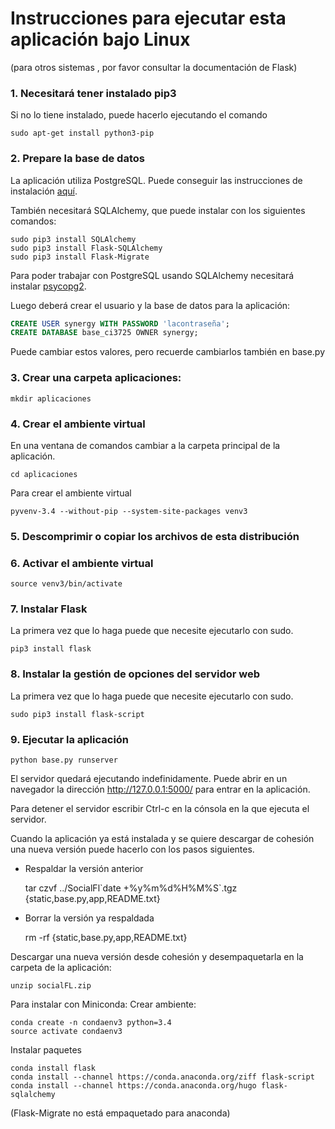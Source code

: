 # Instrucciones para ejecutar esta aplicación bajo Linux
(para otros sistemas , por favor consultar la documentación de Flask)

### 1. Necesitará tener instalado pip3
Si no lo tiene instalado, puede hacerlo ejecutando el comando

    sudo apt-get install python3-pip

### 2. Prepare la base de datos

La aplicación utiliza PostgreSQL. Puede conseguir las instrucciones de
instalación [aquí](http://www.postgresql.org/download/).

También necesitará SQLAlchemy, que puede instalar con los siguientes comandos:

    sudo pip3 install SQLAlchemy
    sudo pip3 install Flask-SQLAlchemy
    sudo pip3 install Flask-Migrate

Para poder trabajar con PostgreSQL usando SQLAlchemy necesitará instalar
[psycopg2](http://initd.org/psycopg/docs/install.html).

Luego deberá crear el usuario y la base de datos para la aplicación:

```sql
CREATE USER synergy WITH PASSWORD 'lacontraseña';
CREATE DATABASE base_ci3725 OWNER synergy;
```
Puede cambiar estos valores, pero recuerde cambiarlos también en base.py

### 3. Crear una carpeta aplicaciones:

    mkdir aplicaciones

### 4. Crear el ambiente virtual

En una ventana de comandos cambiar a la carpeta principal de la aplicación.

    cd aplicaciones

Para crear el ambiente virtual

    pyvenv-3.4 --without-pip --system-site-packages venv3

### 5. Descomprimir o copiar los archivos de esta distribución

### 6. Activar el ambiente virtual

    source venv3/bin/activate

### 7. Instalar Flask
La primera vez que lo haga puede que necesite ejecutarlo con sudo.

    pip3 install flask

### 8. Instalar la gestión de opciones del servidor web
La primera vez que lo haga puede que necesite ejecutarlo con sudo.

    sudo pip3 install flask-script

### 9. Ejecutar la aplicación

    python base.py runserver

El servidor quedará ejecutando indefinidamente.
Puede abrir en un navegador la dirección
 http://127.0.0.1:5000/ para entrar en la aplicación.


Para detener el servidor
escribir Ctrl-c en la cónsola en la que ejecuta el servidor.

Cuando la aplicación ya está instalada y se quiere descargar de cohesión una nueva versión puede hacerlo con los pasos siguientes.

- Respaldar la versión anterior

    tar czvf ../SocialFl\`date +%y%m%d%H%M%S`.tgz {static,base.py,app,README.txt}

- Borrar la versión ya respaldada

    rm -rf {static,base.py,app,README.txt}

Descargar una nueva versión desde cohesión y
desempaquetarla en la carpeta de la aplicación:

    unzip socialFL.zip

Para instalar con Miniconda:
Crear ambiente:

    conda create -n condaenv3 python=3.4
    source activate condaenv3

Instalar paquetes

    conda install flask
    conda install --channel https://conda.anaconda.org/ziff flask-script
    conda install --channel https://conda.anaconda.org/hugo flask-sqlalchemy
(Flask-Migrate no está empaquetado para anaconda)
